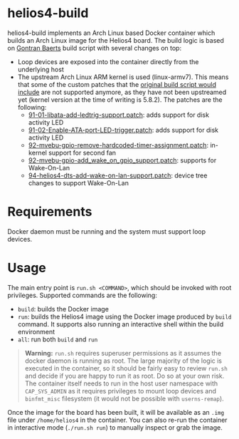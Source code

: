 # helios4-build

helios4-build implements an Arch Linux based Docker container which builds an Arch Linux image
for the Helios4 board. The build logic is based on [Gontran Baerts](https://github.com/gbcreation/alarm-helios4-image-builder) build script with several changes on top:

* Loop devices are exposed into the container directly from the underlying host
* The upstream Arch Linux ARM kernel is used (linux-armv7). This means that some of
the custom patches that the [original build script would include](https://github.com/gbcreation/alarm-helios4-image-builder)
are not supported anymore, as they have not been upstreamed yet (kernel version at the
time of writing is 5.8.2). The patches are the following:
  * [91-01-libata-add-ledtrig-support.patch](https://raw.githubusercontent.com/armbian/build/master/patch/kernel/mvebu-next/91-01-libata-add-ledtrig-support.patch): adds support for disk activity LED
  * [91-02-Enable-ATA-port-LED-trigger.patch](https://raw.githubusercontent.com/armbian/build/master/patch/kernel/mvebu-next/91-02-Enable-ATA-port-LED-trigger.patch): adds support for disk activity LED
  * [92-mvebu-gpio-remove-hardcoded-timer-assignment.patch](https://raw.githubusercontent.com/armbian/build/master/patch/kernel/mvebu-next/2-mvebu-gpio-remove-hardcoded-timer-assignment.patch): in-kernel support for second fan
  * [92-mvebu-gpio-add_wake_on_gpio_support.patch](https://raw.githubusercontent.com/armbian/build/master/patch/kernel/mvebu-next/92-mvebu-gpio-add_wake_on_gpio_support.patch): supports for Wake-On-Lan
  * [94-helios4-dts-add-wake-on-lan-support.patch](https://raw.githubusercontent.com/armbian/build/master/patch/kernel/mvebu-next/94-helios4-dts-add-wake-on-lan-support.patch): device tree changes to support Wake-On-Lan

# Requirements
Docker daemon must be running and the system must support loop devices.

# Usage
The main entry point is `run.sh <COMMAND>`, which should be invoked with root privileges. Supported commands
are the following:

* `build`: builds the Docker image
* `run`: builds the Helios4 image using the Docker image produced
by `build` command. It supports also running an interactive shell
within the build environment
* `all`: run both `build` and `run`


> **Warning:** `run.sh` requires superuser permissions as it assumes the docker 
daemon is running as root. The large majority of the logic is executed in the container,
so it should be fairly easy to review `run.sh` and decide if you are happy to run it as
root. Do so at your own risk. The container itself needs to run in the host user namespace 
with `CAP_SYS_ADMIN` as it requires privileges to mount loop devices and `binfmt_misc` filesystem 
(it would not be possible with `userns-remap`). 

Once the image for the board has been built, it will be available as an `.img` file under
`/home/helios4` in the container. You can also re-run the container in 
interactive mode (`./run.sh run`) to manually inspect or grab the image.

